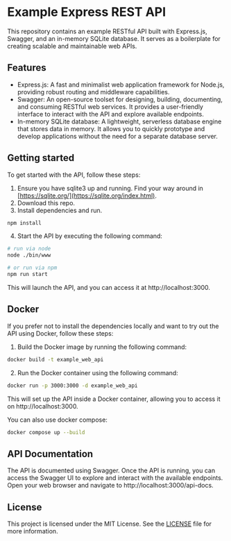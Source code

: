 # **Example Express REST API**

This repository contains an example RESTful API built with Express.js, Swagger, and an in-memory SQLite database. It serves as a boilerplate for creating scalable and maintainable web APIs.

## **Features**

- Express.js: A fast and minimalist web application framework for Node.js, providing robust routing and middleware capabilities.
- Swagger: An open-source toolset for designing, building, documenting, and consuming RESTful web services. It provides a user-friendly interface to interact with the API and explore available endpoints.
- In-memory SQLite database: A lightweight, serverless database engine that stores data in memory. It allows you to quickly prototype and develop applications without the need for a separate database server.

## **Getting started**

To get started with the API, follow these steps:

1. Ensure you have sqlite3 up and running. Find your way around in [https://sqlite.org/](https://sqlite.org/index.html).
2. Download this repo.
3. Install dependencies and run.
```sh
npm install
```
4. Start the API by executing the following command:
```sh
# run via node
node ./bin/www

# or run via npm
npm run start
```
This will launch the API, and you can access it at http://localhost:3000.

## **Docker**

If you prefer not to install the dependencies locally and want to try out the API using Docker, follow these steps:

1. Build the Docker image by running the following command:
```sh
docker build -t example_web_api
```
2. Run the Docker container using the following command:
```sh
docker run -p 3000:3000 -d example_web_api
```
This will set up the API inside a Docker container, allowing you to access it on http://localhost:3000.

You can also use docker compose:
```sh
docker compose up --build
```

## **API Documentation**
The API is documented using Swagger. Once the API is running, you can access the Swagger UI to explore and interact with the available endpoints. Open your web browser and navigate to http://localhost:3000/api-docs.

## **License**
This project is licensed under the MIT License. See the [LICENSE](./LICENSE) file for more information.
